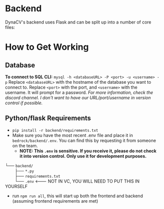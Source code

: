 # Backend
DynaCV's backend uses Flask and can be split up into a number of core files:


# How to Get Working
## Database 
**To connect to SQL CLI:** 
`mysql -h <databaseURL> -P <port> -u <username> -p` 
Replace `<databaseURL>` with the hostname of the database you want to connect to.
Replace `<port>` with the port, and `<username>` with the username. It will prompt for a password.
*For more information, check the discord channel. I don't want to have our URL/port/username in version control if possible.*

## Python/flask Requirements
- `pip install -r backend/requirements.txt`
- Make sure you have the most recent .env file and place it in `bedrock/backend/.env`. You can find this by requesting it from someone on the team.
    - **NOTE: This `.env` is sensitive. If you receive it, please do not check it into version control. Only use it for development purposes.**

└── `backend/`\
&nbsp;&nbsp;&nbsp;&nbsp;&nbsp;&nbsp;&nbsp;&nbsp;├── `*.py`\
&nbsp;&nbsp;&nbsp;&nbsp;&nbsp;&nbsp;&nbsp;&nbsp;├── `requirements.txt`\
&nbsp;&nbsp;&nbsp;&nbsp;&nbsp;&nbsp;&nbsp;&nbsp;└── `.env` <--- NOT IN VC, YOU WILL NEED TO PUT THIS IN YOURSELF

- run `npm run all`, this will start up both the frontend and backend (assuming frontend requirements are met)
